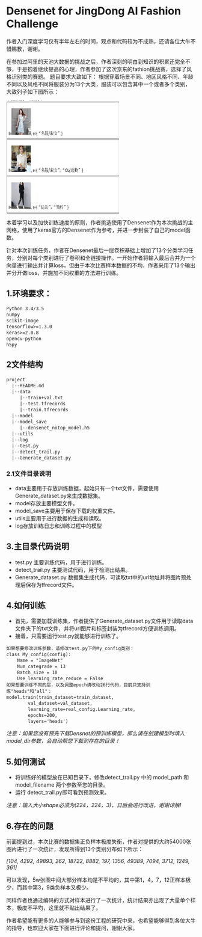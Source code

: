 # Densenet for JingDong AI Fashion Challenge

作者入门深度学习仅有半年左右的时间，观点和代码较为不成熟，还请各位大牛不惜赐教，谢谢。 

在参加过阿里的天池大数据的挑战之后，作者深刻的明白到知识的积累还完全不够，于是抱着继续提高的心理，作者参加了这次京东的fathion挑战赛，选择了风格识别类的赛题。 
题目要求大致如下：
根据穿着场景不同、地区风格不同、年龄不同以及风格不同将服装分为13个大类，服装可以包含其中一个或者多个类别，大致列子如下图所示：

<img src="https://github.com/sephirothhua/JingDong_fashion_challenge/blob/master/images/sample.jpg" width="300" height="300" alt="sample" align=center />

本着学习以及加快训练速度的原则，作者挑选使用了Densenet作为本次挑战的主网络，使用了keras官方的Densenet作为参考，并进一步封装了自己的model函数。 

针对本次训练任务，作者在Densenet最后一层卷积基础上增加了13个分类学习任务，分别对每个类别进行了卷积和全链接操作。一开始作者将输入最后合并为一个向量进行输出并计算loss，但由于本次比赛样本数据的不均，作者采用了13个输出并分开做loss，并施加不同权重的方法进行训练。

## 1.环境要求：
    Python 3.4/3.5
    numpy
    scikit-image
    tensorflow>=1.3.0
    keras>=2.0.8
    opencv-python
    h5py

## 2文件结构
```
project 
  |--README.md  
  |--data  
     |--train+val.txt
     |--test.tfrecords
     |--train.tfrecords  
  |--model
  |--model_save
     |--densenet_notop_model.h5
  |--utils  
  |--log
  |--test.py
  |--detect_trail.py
  |--Generate_dataset.py
  ```
 ### 2.1文件目录说明
 * data主要用于存放训练数据，起始只有一个txt文件，需要使用Generate_dataset.py来生成数据集。
 * model存放主要模型文件。
 * model_save主要用于保存下载的权重文件。
 * utils主要用于进行数据的生成和读取。
 * log存放训练日志和训练过程中的模型
## 3.主目录代码说明
   * test.py 主要训练代码，用于进行训练。
   * detect_trail.py 主要测试代码，用于检测出结果。
   * Generate_dataset.py 数据集生成代码，可读取txt中的url地址并将图片预处理后保存为tfrecord文件。
## 4.如何训练
   * 首先，需要加载训练集，作者提供了Generate_dataset.py文件用于读取data文件夹下的txt文件，并将url图片和标签封装为tfrecord方便训练调用。
   * 接着，只需要运行test.py就能够进行训练了。 
   
    如果想要修改训练参数，请修改test.py下的My_config类别：
    class My_config(config):
        Name = "ImageNet"
        Num_categrade = 13
        Batch_size = 10
        Use_learning_rate_reduce = False
    如果想要训练不同的层，以及调整epoch请改动26行代码，目前只支持训练"heads"和"all"：
    model.train(train_dataset=train_dataset,
            val_dataset=val_dataset,
            learning_rate=real_config.Learning_rate,
            epochs=200,
            layers='heads')
   *注意：如果您没有预先下载Densnet的预训练模型，那么请在创建模型时填入model_dir参数，会自动帮您下载到存在的目录！*  
## 5.如何测试
   * 将训练好的模型放在已知目录下，修改detect_trail.py 中的 model_path 和 model_filename 两个参数至您的目录。
   * 运行 detect_trail.py即可看到预测效果。
   
   *注意：输入大小shape必须为(224，224，3)，日后会进行改进，谢谢谅解!*
## 6.存在的问题
前面提到过，本次比赛的数据集正负样本极度失衡，作者对提供的大约54000张图片进行了一次统计，发现所得到13个类别分布如下所示：

*[104, 4292, 49893, 262, 18722, 8882, 197, 1356, 49389, 7094, 3712, 1249, 361]*

可以发现，5w张图中间大部分样本均是不平均的，其中第1，4，7，12正样本极少，而其中第3，9类负样本又极少。

同样作者也通过编码的方式对样本进行了一次统计，统计结果亦出现了大量单个样本，极度不平均，这里就不贴出结果了。

作者希望能有更多的人能够参与到这份工程的研究中来，也希望能够得到各位大牛的指导，也欢迎大家在下面进行评论和提问，谢谢大家。
